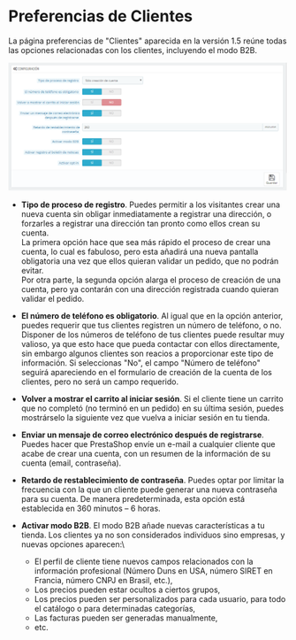 # Preferencias de Clientes

La página preferencias de "Clientes" aparecida en la versión 1.5 reúne todas las opciones relacionadas con los clientes, incluyendo el modo B2B.

![](../../../.gitbook/assets/54887101.png)

* **Tipo de proceso de registro**. Puedes permitir a los visitantes crear una nueva cuenta sin obligar inmediatamente a registrar una dirección, o forzarles a registrar una dirección tan pronto como ellos crean su cuenta.\
  La primera opción hace que sea más rápido el proceso de crear una cuenta, lo cual es fabuloso, pero esta añadirá una nueva pantalla obligatoria una vez que ellos quieran validar un pedido, que no podrán evitar.\
  &#x20;Por otra parte, la segunda opción alarga el proceso de creación de una cuenta, pero ya contarán con  una dirección registrada cuando quieran validar el pedido.
* **El número de teléfono es obligatorio**. Al igual que en la opción anterior, puedes requerir que tus clientes registren un número de teléfono, o no. Disponer de los números de teléfono de tus clientes puede resultar muy valioso, ya que esto hace que pueda contactar con ellos directamente, sin embargo algunos clientes son reacios a proporcionar este tipo de información. Si seleccionas "No", el campo "Número de teléfono" seguirá apareciendo en el formulario de creación de la cuenta de los clientes, pero no será un campo requerido.
* **Volver a mostrar el carrito al iniciar sesión**. Si el cliente tiene un carrito que no completó (no terminó en un pedido) en su última sesión, puedes mostrárselo la siguiente vez que vuelva a iniciar sesión en tu tienda.
* **Enviar un mensaje de correo electrónico después de registrarse**. Puedes hacer que PrestaShop envíe un e-mail a cualquier cliente que acabe de crear una cuenta, con un resumen de la información de su cuenta (email, contraseña).
* **Retardo de restablecimiento de contraseña**. Puedes optar por limitar la frecuencia con la que un cliente puede generar una nueva contraseña para su cuenta. De manera predeterminada, esta opción está establecida en 360 minutos – 6 horas.
* **Activar modo B2B**. El modo B2B añade nuevas características a tu tienda. Los clientes ya no son considerados individuos sino empresas, y nuevas opciones aparecen:\

  * El perfil de cliente tiene nuevos campos relacionados con la información profesional (Número Duns en USA, número SIRET en Francia, número CNPJ en Brasil, etc.),
  * Los precios pueden estar ocultos a ciertos grupos,
  * Los precios pueden ser personalizados para cada usuario, para todo el catálogo o para determinadas categorías,
  * Las facturas pueden ser generadas manualmente,
  * etc.
